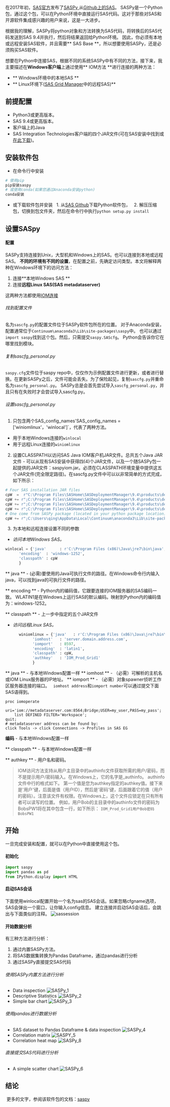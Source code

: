 在2017年初，[SAS官方](https://communities.sas.com/t5/Base-SAS-Programming/Announcing-SASPy-programming-SAS-from-Python/td-p/343050)发布了[SASPy ](https://github.com/sassoftware/saspy)从[Github上的SAS](https://github.com/sassoftware)。 SASPy是一个Python包，通过这个包，可以在Python环境中直接运行SAS代码。这对于那些对SAS和开源软件集成感兴趣的用户来说，这是一大进步。

根据我的理解，SASPy将python对象和方法转换为SAS代码，将转换后的SAS代码发送到SAS 9.4并执行，然后将结果返回给Python环境。
因此，你必须有本地或远程安装SAS软件，并且需要** SAS Base **，所以想要使用SASPy，还是必须购买SAS软件。

想要在Python中连接SAS，根据不同的系统SASPy中有不同的方法，接下来，我主要描述在**Windows客户端**上通过使用** IOM方法 **进行连接的两种方法：
* ** Windows环境中的本地SAS **
* ** Linux环境下([SAS Grid Manager](https://www.sas.com/en_us/software/foundation/grid-manager.html)中的远程SAS)**

## 前提配置
* Python3或更高版本。
* SAS 9.4或更高版本。
* 客户端上的Java
* SAS Integration Technologies客户端的四个JAR文件(可在SAS安装中找到或[在此下载](https://support.sas.com/downloads/package.htm?pid=607))。

## 安装软件包
* 在命令行中安装
```Python
# 使用pip
pip安装saspy
# 或使用conda(如果您通过Anaconda安装python)
conda安装
```
* 或下载软件包并安装
  1. 从[SAS Github](https://github.com/sassoftware/saspy)下载Python软件包，
  2. 解压压缩包，切换到包文件夹，然后在命令行中执行`python setup.py install`

## 设置SASpy
#### 配置
SASPy支持连接到Unix，大型机和Windows上的SAS。也可以连接到本地或远程SAS。 **不同的环境有不同的设置**，在配置之前，先确定访问类型。本文将解释两种在Windows环境下的访问方法：
1. 连接**本地Windows SAS **
2. 连接**远程Linux SAS(SAS metadataserver)**

这两种方法都使用[IOM连接](https://sassoftware.github.io/saspy/troubleshooting.html#iom)

###### 找到配置文件
名为`sascfg.py`的配置文件位于SASPy软件包所在的位置。
对于Anaconda安装，配置通常位于`Continuum\anaconda3\Lib\site-packages\saspy`中。
也可以通过`import saspy`找到这个包。然后，只需提交`saspy.SAScfg`。 Python会告诉你它在哪里找到模块。

###### 复制sascfg_personal.py
`saspy.cfg`文件位于saspy repo中，仅仅作为示例配置文件进行更新，或者进行替换。在更新SASPy之后，文件可能会丢失。为了保险起见，复制`sascfg.py`并重命名为`sascfg_personal.py`。 SASPy总是会首先尝试导入`sascfg_personal.py`，并且只有在失败时才会尝试导入sascfg.py。

###### 设置sascfg_personal.py
1. 只包含两个SAS_config_names'SAS_config_names = ['winiomlinux'，'winlocal']`，代表了两种方法。
  - 用于本地Windows连接的`winlocal`
  - 用于远程Linux连接的`winiomlinux`
2. 设置CLASSPATH以访问SAS Java IOM客户机JAR文件。总共五个Java JAR文件 - 可以从现有SAS安装中获得四(4)个JAR文件，以及一个随SASPy包一起提供的JAR文件：saspyiom.jar。必须在CLASSPATH环境变量中提供这五个JAR文件(完全限定路径)。在sascfg.py文件中可以以非常简单的方式完成，如下所示：
```python
# Four SAS installation JAR files
cpW  =  r"C:\Program Files\SASHome\SASDeploymentManager\9.4\products\deploywiz__94420__prt__xx__sp0__1\deploywiz\sas.svc.connection.jar"
cpW += r";C:\Program Files\SASHome\SASDeploymentManager\9.4\products\deploywiz__94420__prt__xx__sp0__1\deploywiz\log4j.jar"
cpW += r";C:\Program Files\SASHome\SASDeploymentManager\9.4\products\deploywiz__94420__prt__xx__sp0__1\deploywiz\sas.security.sspi.jar"
cpW += r";C:\Program Files\SASHome\SASDeploymentManager\9.4\products\deploywiz__94420__prt__xx__sp0__1\deploywiz\sas.core.jar"
# One come from SASPy package (located in your python package location)
cpW += r";C:\Users\qing\AppData\Local\Continuum\anaconda3\Lib\site-packages\saspy\java\saspyiom.jar"
```

3. 为本地和远程连接设置不同的参数
  - *访问本地Windows SAS。*
  ```python
  winlocal = {'java'      : r'C:\Program Files (x86)\Java\jre7\bin\java',
        'encoding'  : 'windows-1252',
        'classpath' : cpW
        }
  ```
  ** java ** - (必需)要使用的Java可执行文件的路径。在Windows命令行内输入java，可以找到java的可执行文件的路径。

  ** encoding ** - Python内的编码值，它跟要连接的IOM服务器的SAS编码一致。 WLATIN1是在Windows上运行SAS的默认编码。映射到Python内的编码值为：windows-1252。

  ** classpath ** - 上一步中指定的五个JAR文件

  - *访问远程Linux SAS。*
  ```python
        winiomlinux = {'java'   : r'C:\Program Files (x86)\Java\jre7\bin\java',
              'iomhost'   : 'server.domain.address.com',
              'iomport'   : 8597,
              'encoding'  : 'latin1',
              'classpath' : cpW,
              'authkey'   : 'IOM_Prod_Grid1'
              }
  ```
  ** java ** - 与本地Windows配置一样
  ** iomhost ** - （必需）可解析的主机名或IOM Linux服务器的IP地址。
  ** iomport ** - （必需）对象spawner侦听工作区服务器连接的端口。
  `iomhost address`和`iomport number`可以通过提交下面SAS语得到。
  ```sas
  proc iomoperate
      uri='iom://metadataserver.com:8564;Bridge;USER=my_user,PASS=my_pass';
      list DEFINED FILTER='Workspace';
  quit;
  # metadataserver address can be found by:
  click Tools -> click Connections -> Profiles in SAS EG
  ```
  **编码** - 与本地Windows配置一样

  ** classpath ** - 与本地Windows配置一样

  ** authkey ** - 用户名和密码。

  > IOM访问方法支持从用户主目录中的authinfo文件获取所需的用户/密码，而不是提示用户/密码输入。在Windows上，它的名字是_authinfo。 authinfo文件中行的格式如下。
  第一个值是您为authkey指定的authkey值。接下来是'用户'键，后面是值（用户ID），然后是'密码'键，后面跟着它的值（用户的密码）。注意该文件有权限。在Windows上，这个文件应锁定在只有所有者可以读写的位置。
  例如，用户Bob的主目录中的authinfo文件的密码为BobsPW1将在其中包含一行，如下所示：
  `IOM_Prod_Grid1用户Bob密码BobsPW1`


## 开始
一旦完成安装和配置，就可以在Python中直接使用这个包。

#### 初始化
```Python
import saspy
import pandas as pd
from IPython.display import HTML
```

#### 启动SAS会话
下面使用winlocal配置开始一个名为sas的SAS会话。如果忽略cfgname选项，SAS会弹出一个窗口，让你输入config信息。
建立连接并启动SAS会话后，会跳出与下面类似的注释。
![sassession](/img/in-post/access-sas-in-python-environment-using-saspy-and-sas-kernal/sassession.png)

#### 开始数据分析
有三种方法进行分析：
1. 通过内置SASPy方法。
2. 将SAS数据集转换为Pandas Dataframe，通过pandas进行分析
3. 通过SASPy直接提交SAS代码


###### 使用SASPy内置方法进行分析
* Data inspection
![SASPy_1](/img/in-post/access-sas-in-python-environment-using-saspy-and-sas-kernal/saspy-1.png)
* Descriptive Statistics
![SASPy_2](/img/in-post/access-sas-in-python-environment-using-saspy-and-sas-kernal/saspy-2.png)
*  Simple bar chart
![SASPy_3](/img/in-post/access-sas-in-python-environment-using-saspy-and-sas-kernal/saspy-3.png)

###### 使用pandas进行数据分析
* SAS dataset to Pandas Dataframe & data inspection
![SASPy_4](/img/in-post/access-sas-in-python-environment-using-saspy-and-sas-kernal/saspy-4.png)
* Correlation matrix
![SASPY_5](/img/in-post/access-sas-in-python-environment-using-saspy-and-sas-kernal/saspy-5.png)
* Correlation heat map
![SASPy_8](/img/in-post/access-sas-in-python-environment-using-saspy-and-sas-kernal/saspy-8.png)

###### 直接提交SAS代码进行分析
* A simple scatter chart
![SASPy_6](/img/in-post/access-sas-in-python-environment-using-saspy-and-sas-kernal/saspy-6.png)

## 结论
 更多的文字，参阅该软件包的文档：[saspy](https://sassoftware.github.io/saspy/)
